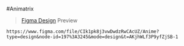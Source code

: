 #Animatrix
> [Figma Design](https://www.figma.com/file/CIk1pk8j3vwDwdzRwCAcUZ/Anime?type=design&node-id=197%3A3245&mode=design&t=AKjhWLf3P9yfZjSB-1)
Preview
```figma
https://www.figma.com/file/CIk1pk8j3vwDwdzRwCAcUZ/Anime?type=design&node-id=197%3A3245&mode=design&t=AKjhWLf3P9yfZjSB-1
```
